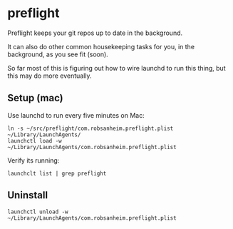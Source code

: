 # preflight

Preflight keeps your git repos up to date in the background.

It can also do other common housekeeping tasks for you, in the background,
as you see fit (soon).

So far most of this is figuring out how to wire launchd to run this thing,
but this may do more eventually.

## Setup (mac)

Use launchd to run every five minutes on Mac:

    ln -s ~/src/preflight/com.robsanheim.preflight.plist ~/Library/LaunchAgents/
    launchctl load -w ~/Library/LaunchAgents/com.robsanheim.preflight.plist

Verify its running:

    launchclt list | grep preflight


## Uninstall

    launchctl unload -w ~/Library/LaunchAgents/com.robsanheim.preflight.plist
